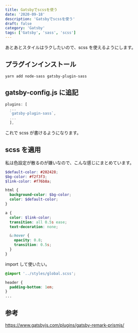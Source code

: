 ```yaml
---
title: Gatsbyでscssを使う
date: '2020-09-18'
description: 'Gatsbyでscssを使う'
draft: false
category: 'Gatsby'
tags: ['Gatsby', 'sass', 'scss']
---
```


あとあとスタイルはラクしたいので、scss を使えるようにします。

## プラグインインストール

```console
yarn add node-sass gatsby-plugin-sass
```

## gatsby-config.js に追記

```javascript:title=gatsby-config.js
plugins: [
  ...
  `gatsby-plugin-sass`,
  ...
  ],

```

これで scss が書けるようになります。

## scss を適用

私は色設定が散るのが嫌いなので、こんな感じにまとめています。

```scss:title=src\styles\global.scss
$default-color: #202428;
$bg-color: #f2f3f3;
$link-color: #f76b8a;

html {
  background-color: $bg-color;
  color: $default-color;
}

a {
  color: $link-color;
  transition: all 0.5s ease;
  text-decoration: none;

  &:hover {
    opacity: 0.8;
    transition: 0.5s;
  }
}
```

import して使いたい。

```scss:title=src\components\layout.scss
@import '../styles/global.scss';

header {
  padding-bottom: 1em;
}
...

```

## 参考

https://www.gatsbyjs.com/plugins/gatsby-remark-prismjs/
